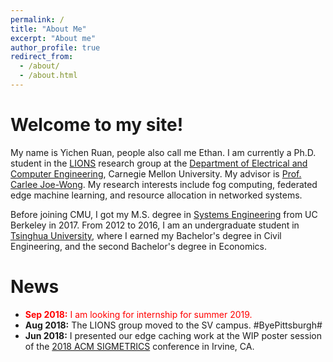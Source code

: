 ```yaml
---
permalink: /
title: "About Me"
excerpt: "About me"
author_profile: true
redirect_from: 
  - /about/
  - /about.html
---
```


Welcome to my site!
======

My name is Yichen Ruan, people also call me Ethan. I am currently a Ph.D. student in the [LIONS](https://www.andrew.cmu.edu/user/cjoewong/) 
research group at the [Department of Electrical and Computer Engineering](https://www.ece.cmu.edu/), Carnegie Mellon University. 
My advisor is [Prof. Carlee Joe-Wong](https://www.andrew.cmu.edu/user/cjoewong/). My research interests include fog computing, federated edge machine learning, 
and resource allocation in networked systems.

Before joining CMU, I got my M.S. degree in [Systems Engineering](https://www.ce.berkeley.edu/programs/sys) from UC Berkeley in 2017.
From 2012 to 2016, I am an undergraduate student in [Tsinghua University](http://www.tsinghua.edu.cn/publish/thu2018en/index.html), 
where I earned my Bachelor's degree in Civil Engineering, and the second Bachelor's degree in Economics.

News
======
* <span style="color:red"><b>Sep 2018:</b> I am looking for internship for summer 2019.</span><br />
* <b>Aug 2018:</b> The LIONS group moved to the SV campus. #ByePittsburgh#<br />
* <b>Jun 2018:</b> I presented our edge caching work at the WIP poster session of the [2018 ACM SIGMETRICS](https://www.sigmetrics.org/sigmetrics2018/) conference in Irvine, CA.
